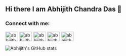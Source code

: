 ## Hi there I am Abhijith Chandra Das 👋

<h3 align="left">Connect with me:</h3>
<p align="left">
<a href="https://www.youtube.com/c/abanalytica1694" target="_blank"><img align="center" src="https://raw.githubusercontent.com/rahuldkjain/github-profile-readme-generator/master/src/images/icons/Social/youtube.svg" alt="abhijith-abanalytica" height="30" width="40" /></a>
<a href="https://abhijithchandradas.github.io" target="_blank"><img align="center" src="https://raw.githubusercontent.com/sven-bo/sven-bo/master/website.svg" alt="abhijith-website" height="30" width="40" /></a>
<a href="https://linkedin.com/in/abhijithcs" target="_blank"><img align="center" src="https://raw.githubusercontent.com/rahuldkjain/github-profile-readme-generator/master/src/images/icons/Social/linked-in-alt.svg" alt="abhijith-linkedin" height="30" width="40" /></a>
<a href="https://medium.com/@abhijithchandradas" target="_blank"><img align="center" src="https://github.com/rahuldkjain/github-profile-readme-generator/blob/master/src/images/icons/Social/medium.svg" alt="abhijith-medium" height="30" width="40" /></a>
  <a href="https://x.com/hashabcd" target="_blank"><img align="center" src="https://github.com/rahuldkjain/github-profile-readme-generator/blob/master/src/images/icons/Social/twitter.svg" alt="abhijith-x-twitter" height="30" width="40" /></a>
</p>

<!-- GitHub stats from https://github.com/anuraghazra/github-readme-stats -->
![Abhijith's GitHub stats](https://github-readme-stats.vercel.app/api?username=hashABCD&show_icons=true&theme=ambient_gradient&hide_rank=true)
<!--
**hashABCD/hashABCD** is a ✨ _special_ ✨ repository because its `README.md` (this file) appears on your GitHub profile.

Here are some ideas to get you started:

- 🔭 I’m currently working on ...
- 🌱 I’m currently learning ...
- 👯 I’m looking to collaborate on ...
- 🤔 I’m looking for help with ...
- 💬 Ask me about ...
- 📫 How to reach me: ...
- 😄 Pronouns: ...
- ⚡ Fun fact: ...
-->
